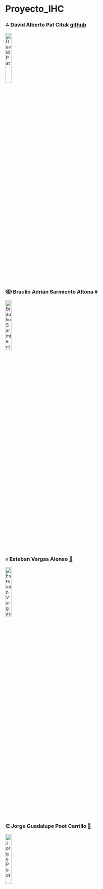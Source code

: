 # Proyecto_IHC

<h3 >⁂ David Alberto Pat Cituk <a href="https://github.com/IDPatI" target="_blank">
     github
</a></h3>

<img style="horizontal-align:center" width="20%" src="https://user-images.githubusercontent.com/95386020/187352524-56ab9f85-d414-4adb-b655-c4153a734a08.jpeg"
     alt="David Pat"
     />
     
<h3 >ↂ Braulio Adrián Sarmiento Altona <a href="https://github.com/Peopledbear52" target="_blank">
     💀
</a></h3>

<img style="horizontal-align:center" width="20%" src="https://user-images.githubusercontent.com/105514710/232569912-aad54fe0-3a61-4a2e-8e37-bebdd1e6fff6.jpeg"
     alt="Braulio Sarmiento"
     />
     

     
<h3 >≡ Esteban Vargas Alonso <a href="https://github.com/Enrique325">
    🧿
</a></h3>

<img style="horizontal-align:center" width="20%" src="https://user-images.githubusercontent.com/95386020/214768574-504a17c1-75c6-4c12-8539-a3ca868a009b.png"
     alt="Estevan Vargas"
     />
     
<h3 >∈ Jorge Guadalupe Poot Carrillo <a href="https://github.com">
    🐔
</a></h3>

<img style="horizontal-align:center" width="20%" src="https://user-images.githubusercontent.com/95386020/214761791-e6b750fe-7ff1-4c0c-9d67-5d9e211f8a30.jpg"
     alt="Jorge Poot"
     />

